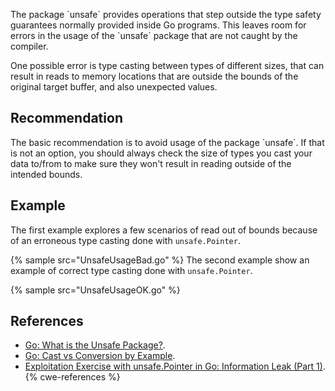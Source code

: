 The package \`unsafe\` provides operations that step outside the type safety guarantees normally provided inside Go programs. This leaves room for errors in the usage of the \`unsafe\` package that are not caught by the compiler.

One possible error is type casting between types of different sizes, that can result in reads to memory locations that are outside the bounds of the original target buffer, and also unexpected values.


## Recommendation
The basic recommendation is to avoid usage of the package \`unsafe\`. If that is not an option, you should always check the size of types you cast your data to/from to make sure they won't result in reading outside of the intended bounds.


## Example
The first example explores a few scenarios of read out of bounds because of an erroneous type casting done with `unsafe.Pointer`.

{% sample src="UnsafeUsageBad.go" %}
The second example show an example of correct type casting done with `unsafe.Pointer`.

{% sample src="UnsafeUsageOK.go" %}

## References
* [Go: What is the Unsafe Package?](https://medium.com/a-journey-with-go/go-what-is-the-unsafe-package-d2443da36350).
* [Go: Cast vs Conversion by Example](https://medium.com/a-journey-with-go/go-cast-vs-conversion-by-example-26e0ef3003f0).
* [Exploitation Exercise with unsafe.Pointer in Go: Information Leak (Part 1)](https://dev.to/jlauinger/exploitation-exercise-with-unsafe-pointer-in-go-information-leak-part-1-1kga).
{% cwe-references %}
